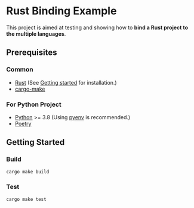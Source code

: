 # Rust Binding Example

This project is aimed at testing and showing how to **bind a Rust project to the multiple languages**.

## Prerequisites

### Common

- [Rust](https://www.rust-lang.org) (See [Getting started](https://www.rust-lang.org/learn/get-started) for installation.)
- [cargo-make](https://sagiegurari.github.io/cargo-make)

### For Python Project

- [Python](https://www.python.org/downloads) >= 3.8 (Using [pyenv](https://github.com/pyenv/pyenv#installation) is recommended.)
- [Poetry](https://python-poetry.org/docs/#installation)

## Getting Started

### Build

```sh
cargo make build
```

### Test

```sh
cargo make test
```
